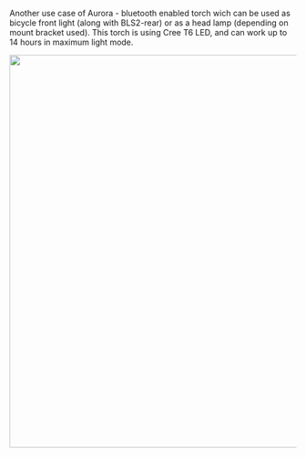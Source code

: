 
Another use case of Aurora - bluetooth enabled torch wich can be used as bicycle front light (along with BLS2-rear) or as a head lamp (depending on mount bracket used). 
This torch is using Cree T6 LED, and can work up to 14 hours in maximum light mode.

<p align="center">
<img src="https://github.com/woytekm/Aurora_module/applications/BLS2-front/blob/main/bls2-front.png" width="800" height="690">
</p>
